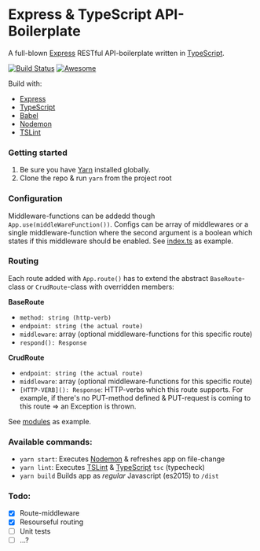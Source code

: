 # Express & TypeScript API-Boilerplate

A full-blown [Express] RESTful API-boilerplate written in [TypeScript].

[![Build Status](https://travis-ci.org/villeristi/express-typescript-api-boilerplate.svg?branch=master)](https://travis-ci.org/villeristi/express-typescript-api-boilerplate)
[![Awesome](https://cdn.rawgit.com/sindresorhus/awesome/d7305f38d29fed78fa85652e3a63e154dd8e8829/media/badge.svg)](https://github.com/villeristi/express-typescript-api-boilerplate)

Build with:
- [Express]
- [TypeScript]
- [Babel]
- [Nodemon]
- [TSLint]

### Getting started
1. Be sure you have [Yarn] installed globally.
2. Clone the repo & run `yarn` from the project root

### Configuration
Middleware-functions can be addedd though `App.use(middleWareFunction())`. Configs can be array of middlewares or a single middleware-function where the second argument is a boolean which states if this middleware should be enabled.
See [index.ts](src/index.ts) as example.

### Routing
Each route added with `App.route()` has to extend the abstract `BaseRoute`-class or `CrudRoute`-class with overridden members:

**BaseRoute**

- `method: string (http-verb)`
- `endpoint: string (the actual route)`
- `middleware`: array (optional middleware-functions for this specific route)
- `respond(): Response`

**CrudRoute**

- `endpoint: string (the actual route)`
- `middleware`: array (optional middleware-functions for this specific route)
- `[HTTP-VERB](): Response`: HTTP-verbs which this route supports. For example, if there's no PUT-method defined & PUT-request is coming to this route => an Exception is thrown.

See [modules](src/modules) as example.

### Available commands:
 - `yarn start`: Executes [Nodemon] & refreshes app on file-change
 - `yarn lint`: Executes [TSLint] & [TypeScript] `tsc` (typecheck)
 - `yarn build` Builds app as _regular_ Javascript (es2015) to `/dist`

### Todo:
- [x] Route-middleware
- [x] Resourseful routing
- [ ] Unit tests
- [ ] ...?

[Express]:https://expressjs.com/
[TypeScript]:http://www.typescriptlang.org/
[Babel]:https://babeljs.io/
[Nodemon]:https://nodemon.io
[TSLint]:https://palantir.github.io/tslint/
[Jest]:https://facebook.github.io/jest/
[Yarn]:https://yarnpkg.com/en/docs/install
